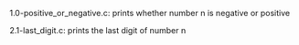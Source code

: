 1.0-positive_or_negative.c: prints whether number n is negative or positive

2.1-last_digit.c: prints the last digit of number n
